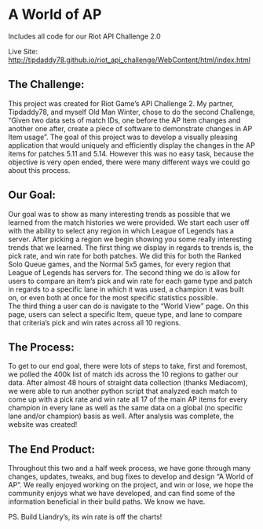 # A World of AP
Includes all code for our Riot API Challenge 2.0

Live Site: http://tipdaddy78.github.io/riot_api_challenge/WebContent/html/index.html

## The Challenge:
This project was created for Riot Game’s API Challenge 2. My partner, Tipdaddy78, and myself Old Man Winter, chose to do the second Challenge, “Given two data sets of match IDs, one before the AP Item changes and another one after, create a piece of software to demonstrate changes in AP Item usage”. 
The goal of this project was to develop a visually pleasing application that would uniquely and efficiently display the changes in the AP items for patches 5.11 and 5.14. However this was no easy task, because the objective is very open ended, there were many different ways we could go about this process. 

## Our Goal:
Our goal was to show as many interesting trends as possible that we learned from the match histories we were provided. 
We start each user off with the ability to select any region in which League of Legends has a server. After picking a region we begin showing you some really interesting trends that we learned. 
The first thing we display in regards to trends is, the pick rate, and win rate for both patches. We did this for both the Ranked Solo Queue games, and the Normal 5x5 games, for every region that League of Legends has servers for. 
The second thing we do is allow for users to compare an item’s pick and win rate for each game type and patch in regards to a specific lane in which it was used, a champion it was built on, or even both at once for the most specific statistics possible.  
The third thing a user can do is navigate to the “World View” page.  On this page, users can select a specific Item, queue type, and lane to compare that criteria’s pick and win rates across all 10 regions. 

## The Process:
To get to our end goal, there were lots of steps to take, first and foremost, we polled the 400k list of match ids across the 10 regions to gather our data.  After almost 48 hours of straight data collection (thanks Mediacom), we were able to run another python script that analyzed each match to come up with a pick rate and win rate all 17 of the main AP items for every champion in every lane as well as the same data on a global (no specific lane and/or champion) basis as well.  After analysis was complete, the website was created!

## The End Product: 
Throughout this two and a half week process, we have gone through many changes, updates, tweaks, and bug fixes to develop and design “A World of AP”. We really enjoyed working on the project, and win or lose, we hope the community enjoys what we have developed, and can find some of the information beneficial in their build paths. We know we have. 

PS. Build Liandry’s, its win rate is off the charts!  

